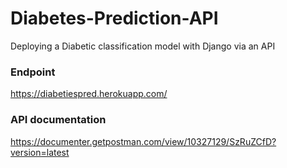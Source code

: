 # Diabetes-Prediction-API
Deploying a Diabetic classification model with Django via an API

### Endpoint
https://diabetiespred.herokuapp.com/

### API documentation
https://documenter.getpostman.com/view/10327129/SzRuZCfD?version=latest
